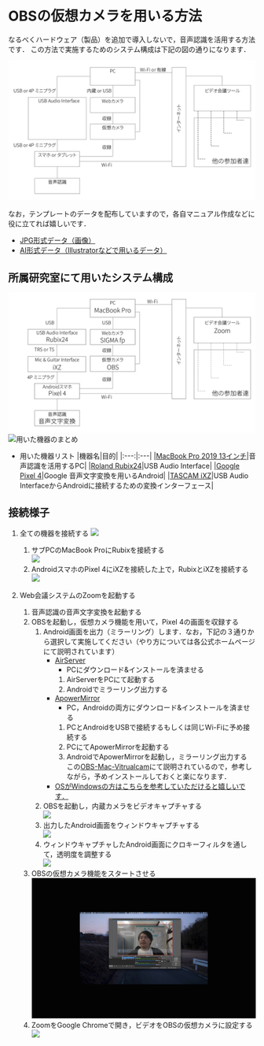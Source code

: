 # OBSの仮想カメラを用いる方法
なるべくハードウェア（製品）を追加で導入しないで，音声認識を活用する方法です．
この方法で実施するためのシステム構成は下記の図の通りになります．

![接続イメージのテンプレ](fig/template/Template_Using_OBS-JP.jpg)


なお，テンプレートのデータを配布していますので，各自マニュアル作成などに役に立てれば嬉しいです．
  - [JPG形式データ（画像）](fig/template/Template_Using_OBS-JP.jpg)
  - [AI形式データ（Illustratorなどで用いるデータ）](fig/template/Template_Using_OBS-JP.ai)


## 所属研究室にて用いたシステム構成
![システム構成](fig/Using_OBS_ThetaAkihisa-JP.jpg)
![用いた機器のまとめ](fig/Sample/0-Before.jpg)

- 用いた機器リスト
  |機器名|目的|
  |:---:|:---|
  |[MacBook Pro 2019 13インチ](https://support.apple.com/kb/SP795?viewlocale=ja_JP&locale=ja_JP)|音声認識を活用するPC|
  |[Roland Rubix24](https://www.roland.com/jp/products/rubix24/)|USB Audio Interface|
  |[Google Pixel 4](https://store.google.com/jp/product/pixel_4)|Google 音声文字変換を用いるAndroid|
  |[TASCAM iXZ](https://tascam.jp/jp/product/ixz/top)|USB Audio InterfaceからAndroidに接続するための変換インターフェース|

  
## 接続様子
1. 全ての機器を接続する
![](fig/Sample/0-After.jpg)
    1. サブPCのMacBook ProにRubixを接続する  
      ![](fig/Sample/AudioInterface.jpg)
    1. AndroidスマホのPixel 4にiXZを接続した上で，RubixとiXZを接続する  
      ![](fig/Sample/iXZ.jpg)

1. Web会議システムのZoomを起動する
    1. 音声認識の音声文字変換を起動する
    1. OBSを起動し，仮想カメラ機能を用いて，Pixel 4の画面を収録する
        1. Android画面を出力（ミラーリング）します．なお，下記の３通りから選択して実施してください（やり方については各公式ホームページにて説明されています）
            - [AirServer](https://www.airserver.com)
                - PCにダウンロード&インストールを済ませる
                1. AirServerをPCにて起動する
                1. Androidでミラーリング出力する
            - [ApowerMirror](https://www.apowersoft.jp/phone-mirror)
                - PC，Androidの両方にダウンロード&インストールを済ませる
                1. PCとAndroidをUSBで接続するもしくは同じWi-Fiに予め接続する
                1. PCにてApowerMirrorを起動する
                1. AndroidでApowerMirrorを起動し，ミラーリング出力する  
            この[OBS-Mac-Vitrualcam](https://github.com/johnboiles/obs-mac-virtualcam#installing)にて説明されているので，参考しながら，予めインストールしておくと楽になります．  
             - [OSがWindowsの方はこちらを参考していただけると嬉しいです．](https://github.com/CatxFish/obs-virtual-cam/releases)
        1. OBSを起動し，内蔵カメラをビデオキャプチャする  
            ![](fig/Sample/OBS-AirServer-0.gif)
        1. 出力したAndroid画面をウィンドウキャプチャする  
            ![](fig/Sample/OBS-AirServer-1.gif)
        1. ウィンドウキャプチャしたAndroid画面にクロキーフィルタを通して，透明度を調整する  
            ![](fig/Sample/OBS-AirServer-2.gif)
    1. OBSの仮想カメラ機能をスタートさせる
        ![](fig/Sample/OBS-VirtualCamera.gif)
    1. ZoomをGoogle Chromeで開き，ビデオをOBSの仮想カメラに設定する
        ![](fig/Sample/Zoom-Start.gif)

    
    
